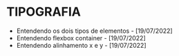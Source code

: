 # TIPOGRAFIA
- Entendendo os dois tipos de elementos - [19/07/2022]
- Entendendo flexbox container - [19/07/2022]
- Entendendo alinhamento x e y - [19/07/2022]